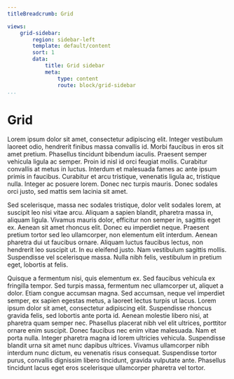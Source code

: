 ```yaml
---
titleBreadcrumb: Grid

views:
    grid-sidebar:
        region: sidebar-left
        template: default/content
        sort: 1
        data:
            title: Grid sidebar
            meta:
                type: content
                route: block/grid-sidebar
...
```

Grid
==========================

Lorem ipsum dolor sit amet, consectetur adipiscing elit. Integer vestibulum
laoreet odio, hendrerit finibus massa convallis id. Morbi faucibus in eros sit
amet pretium. Phasellus tincidunt bibendum iaculis. Praesent semper vehicula
ligula ac semper. Proin id nisl id orci feugiat mollis. Curabitur convallis at
metus in luctus. Interdum et malesuada fames ac ante ipsum primis in faucibus.
Curabitur et arcu tristique, venenatis ligula ac, tristique nulla. Integer ac
posuere lorem. Donec nec turpis mauris. Donec sodales orci justo, sed mattis sem
lacinia sit amet.

Sed scelerisque, massa nec sodales tristique, dolor velit sodales lorem, at
suscipit leo nisi vitae arcu. Aliquam a sapien blandit, pharetra massa in,
aliquam ligula. Vivamus mauris dolor, efficitur non semper in, sagittis eget ex.
Aenean sit amet rhoncus elit. Donec eu imperdiet neque. Praesent pretium tortor
sed leo ullamcorper, non elementum elit interdum. Aenean pharetra dui ut
faucibus ornare. Aliquam luctus faucibus lectus, non hendrerit leo suscipit ut.
In eu eleifend justo. Nam vestibulum sagittis mollis. Suspendisse vel
scelerisque massa. Nulla nibh felis, vestibulum in pretium eget, lobortis at
felis.

Quisque a fermentum nisi, quis elementum ex. Sed faucibus vehicula ex fringilla
tempor. Sed turpis massa, fermentum nec ullamcorper ut, aliquet a dolor. Etiam
congue accumsan magna. Sed accumsan, neque vel imperdiet semper, ex sapien
egestas metus, a laoreet lectus turpis ut lacus. Lorem ipsum dolor sit amet,
consectetur adipiscing elit. Suspendisse rhoncus gravida felis, sed lobortis
ante porta id. Aenean molestie libero nisi, at pharetra quam semper nec.
Phasellus placerat nibh vel elit ultrices, porttitor ornare enim suscipit. Donec
faucibus nec enim vitae malesuada. Nam et porta nulla. Integer pharetra magna id
lorem ultricies vehicula. Suspendisse blandit urna sit amet nunc dapibus
ultrices. Vivamus ullamcorper nibh interdum nunc dictum, eu venenatis risus
consequat. Suspendisse tortor purus, convallis dignissim libero tincidunt,
gravida vulputate ante. Phasellus tincidunt lacus eget eros scelerisque
ullamcorper pharetra vel tortor.
